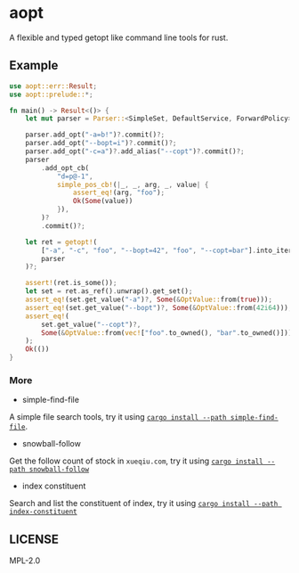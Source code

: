 # aopt

A flexible and typed getopt like command line tools for rust.

## Example

```rust
use aopt::err::Result;
use aopt::prelude::*;

fn main() -> Result<()> {
    let mut parser = Parser::<SimpleSet, DefaultService, ForwardPolicy>::default();

    parser.add_opt("-a=b!")?.commit()?;
    parser.add_opt("--bopt=i")?.commit()?;
    parser.add_opt("-c=a")?.add_alias("--copt")?.commit()?;
    parser
        .add_opt_cb(
            "d=p@-1",
            simple_pos_cb!(|_, _, arg, _, value| {
                assert_eq!(arg, "foo");
                Ok(Some(value))
            }),
        )?
        .commit()?;

    let ret = getopt!(
        ["-a", "-c", "foo", "--bopt=42", "foo", "--copt=bar"].into_iter(),
        parser
    )?;

    assert!(ret.is_some());
    let set = ret.as_ref().unwrap().get_set();
    assert_eq!(set.get_value("-a")?, Some(&OptValue::from(true)));
    assert_eq!(set.get_value("--bopt")?, Some(&OptValue::from(42i64)));
    assert_eq!(
        set.get_value("--copt")?,
        Some(&OptValue::from(vec!["foo".to_owned(), "bar".to_owned()]))
    );
    Ok(())
}
```

### More

- simple-find-file

A simple file search tools, try it using [`cargo install --path simple-find-file`](https://github.com/araraloren/aopt/tree/main/simple-find-file).

- snowball-follow

Get the follow count of stock in `xueqiu.com`, try it using [`cargo install --path snowball-follow`](https://github.com/araraloren/aopt/tree/main/snowball-follow)

- index constituent

Search and list the constituent of index, try it using [`cargo install --path index-constituent`](https://github.com/araraloren/aopt/tree/main/index-constituent)

## LICENSE

MPL-2.0